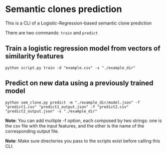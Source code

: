 # Semantic clones prediction

This is a CLI of a Logistic-Regression-based semantic clone prediction

There are two commands: `train` and `predict`

## Train a logistic regression model from vectors of similarity features

`python script.py train -d "example.csv" -s "./example_dir"`

## Predict on new data using a previously trained model
`python sem_clone.py predict -m "./example_dir/model.json" -f "predict1.csv" "predict1_output.json" -f "predict2.csv" "predict2_output.json" -s "./example_dir"`

**Note**: You can add multiple -f option, each composed by two strings: one is the csv file with the input features, and the other is the name of the corresponding output file.

**Note**: Make sure directories you pass to the scripts exist before calling this CLI.